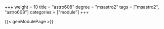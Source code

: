 +++
weight = 10
title = "astro608"
degree = "msastro2"
tags = ["msastro2", "astro608"]
categories = ["module"]
+++

{{< genModulePage >}}
